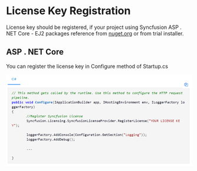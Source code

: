 # License Key Registration

License key should be registered, if your project using Syncfusion ASP . NET Core - EJ2 packages reference from [nuget.org](https://www.nuget.org/packages?q=syncfusion) or from trial installer.

## ASP . NET Core

You can register the license key in Configure method of Startup.cs

![License Key Register](images\key-register.png)